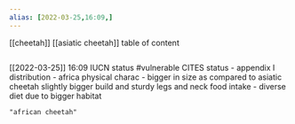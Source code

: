 ```yaml
---
alias: [2022-03-25,16:09,]
---
```

[[cheetah]] [[asiatic cheetah]]
table of content
```toc
```

[[2022-03-25]] 16:09
IUCN status #vulnerable
CITES status - appendix I
distribution - africa
physical charac - bigger in size as compared to asiatic cheetah slightly bigger build and sturdy legs and neck
food intake - diverse diet due to bigger habitat
```query
"african cheetah"
```
